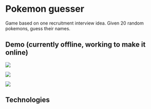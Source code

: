 # Pokemon guesser

Game based on one recruitment interview idea. Given 20 random pokemons, guess their names.

## Demo (currently offline, working to make it online)

![](https://github.com/Tryfciu/pokemon-guesser/blob/master/readme/loading.gif)

![](https://github.com/Tryfciu/pokemon-guesser/blob/master/readme/game.gif)

![](https://github.com/Tryfciu/pokemon-guesser/blob/master/readme/result.gif)
## Technologies


